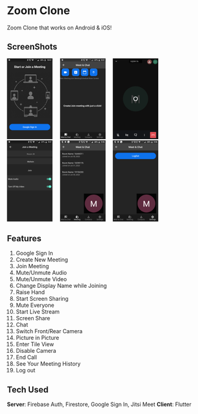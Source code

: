 # Zoom Clone

Zoom Clone that works on Android & iOS! 

## ScreenShots
<img src="/Screenshots/0Login.png" width=23.6% height=27.8%>&nbsp;&nbsp;&nbsp;&nbsp;
<img src="/Screenshots/1Home.png" width=23.6% height=27.8%>&nbsp;&nbsp;&nbsp;&nbsp;
<img src="/Screenshots/2NewMeeting.png" width=23.6% height=27.8%>&nbsp;&nbsp;&nbsp;&nbsp;
<img src="/Screenshots/3JoinMeeting.png" width=23.6% height=27.8%>&nbsp;&nbsp;&nbsp;&nbsp;
<img src="/Screenshots/4MeetingHistory.png" width=23.6% height=27.8%>&nbsp;&nbsp;&nbsp;&nbsp;
<img src="/Screenshots/5Setting.png" width=23.6% height=27.8%>&nbsp;&nbsp;&nbsp;&nbsp;


## Features
1. Google Sign In
2. Create New Meeting
3. Join Meeting
4. Mute/Unmute Audio
5. Mute/Unmute Video
6. Change Display Name while Joining
7. Raise Hand
8. Start Screen Sharing
9. Mute Everyone
10. Start Live Stream
11. Screen Share
12. Chat
13. Switch Front/Rear Camera
14. Picture in Picture
15. Enter Tile View
16. Disable Camera
17. End Call
18. See Your Meeting History
19. Log out

## Tech Used
**Server**: Firebase Auth, Firestore, Google Sign In, Jitsi Meet
**Client**: Flutter  

